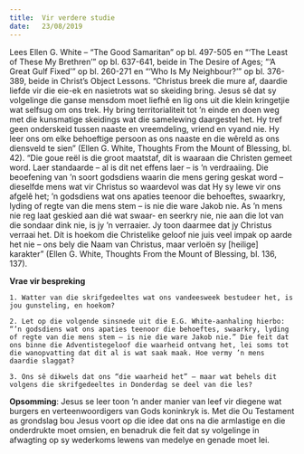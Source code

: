 ```yaml
---
title:  Vir verdere studie
date:   23/08/2019
---
```


Lees Ellen G. White – “The Good Samaritan” op bl. 497-505 en “‘The Least of These My Brethren’” op bl. 637-641, beide in The Desire of Ages; “‘A Great Gulf Fixed’” op bl. 260-271 en “‘Who Is My Neighbour?’” op bl. 376-389, beide in Christ’s Object Lessons. “Christus breek die mure af, daardie liefde vir die eie-ek en nasietrots wat so skeiding bring. Jesus sê dat sy volgelinge die ganse mensdom moet liefhê en lig ons uit die klein kringetjie wat selfsug om ons trek. Hy bring territorialiteit tot ’n einde en doen weg met die kunsmatige skeidings wat die samelewing daargestel het. Hy tref geen onderskeid tussen naaste en vreemdeling, vriend en vyand nie. Hy leer ons om elke behoeftige persoon as ons naaste en die wêreld as ons diensveld te sien” (Ellen G. White, Thoughts From the Mount of Blessing, bl. 42). “Die goue reël is die groot maatstaf, dít is waaraan die Christen gemeet word. Laer standaarde – al is dit net effens laer – is ’n verdraaiing. Die beoefening van ’n soort godsdiens waarin die mens gering geskat word – dieselfde mens wat vir Christus so waardevol was dat Hy sy lewe vir ons afgelê het; ’n godsdiens wat ons apaties teenoor die behoeftes, swaarkry, lyding of regte van die mens stem – is nie die ware Jakob nie. As ’n mens nie reg laat geskied aan dié wat swaar- en seerkry nie, nie aan die lot van die sondaar dink nie, is jy ’n verraaier. Jy toon daarmee dat jy Christus verraai het. Dít is hoekom die Christelike geloof nie juis veel impak op aarde het nie – ons bely die Naam van Christus, maar verloën sy [heilige] karakter” (Ellen G. White, Thoughts From the Mount of Blessing, bl. 136, 137). 

**Vrae vir bespreking** 

`1. Watter van die skrifgedeeltes wat ons vandeesweek bestudeer het, is jou gunsteling, en hoekom?` 

`2. Let op die volgende sinsnede uit die E.G. White-aanhaling hierbo: “’n godsdiens wat ons apaties teenoor die behoeftes, swaarkry, lyding of regte van die mens stem – is nie die ware Jakob nie.” Die feit dat ons binne die Adventistegeloof die waarheid ontvang het, lei soms tot die wanopvatting dat dit al is wat saak maak. Hoe vermy ’n mens daardie slaggat?` 

`3. Ons sê dikwels dat ons “die waarheid het” – maar wat behels dit volgens die skrifgedeeltes in Donderdag se deel van die les?` 

**Opsomming**: Jesus se leer toon ’n ander manier van leef vir diegene wat burgers en verteenwoordigers van Gods koninkryk is. Met die Ou Testament as grondslag bou Jesus voort op die idee dat ons na die armlastige en die onderdrukte moet omsien, en benadruk die feit dat sy volgelinge in afwagting op sy wederkoms lewens van medelye en genade moet lei.